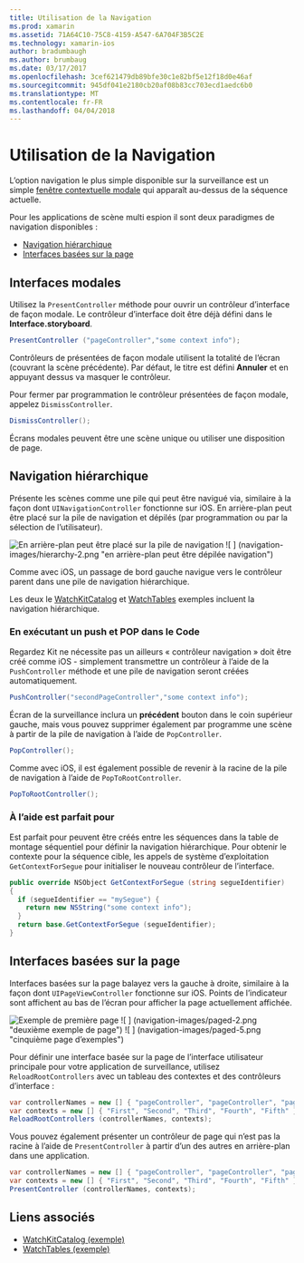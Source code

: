 ```yaml
---
title: Utilisation de la Navigation
ms.prod: xamarin
ms.assetid: 71A64C10-75C8-4159-A547-6A704F3B5C2E
ms.technology: xamarin-ios
author: bradumbaugh
ms.author: brumbaug
ms.date: 03/17/2017
ms.openlocfilehash: 3cef621479db89bfe30c1e82bf5e12f18d0e46af
ms.sourcegitcommit: 945df041e2180cb20af08b83cc703ecd1aedc6b0
ms.translationtype: MT
ms.contentlocale: fr-FR
ms.lasthandoff: 04/04/2018
---
```

# <a name="working-with-navigation"></a>Utilisation de la Navigation

L’option navigation le plus simple disponible sur la surveillance est un simple [fenêtre contextuelle modale](#modal) qui apparaît au-dessus de la séquence actuelle.

Pour les applications de scène multi espion il sont deux paradigmes de navigation disponibles :

- [Navigation hiérarchique](#Hierarchical_Navigation)
- [Interfaces basées sur la page](#Page-Based_Interfaces)

<a name="modal"/>

## <a name="modal-interfaces"></a>Interfaces modales

Utilisez la `PresentController` méthode pour ouvrir un contrôleur d’interface de façon modale. Le contrôleur d’interface doit être déjà défini dans le **Interface.storyboard**.

```csharp
PresentController ("pageController","some context info");
```

Contrôleurs de présentées de façon modale utilisent la totalité de l’écran (couvrant la scène précédente). Par défaut, le titre est défini **Annuler** et en appuyant dessus va masquer le contrôleur.

Pour fermer par programmation le contrôleur présentées de façon modale, appelez `DismissController`.

```csharp
DismissController();
```

Écrans modales peuvent être une scène unique ou utiliser une disposition de page.

<a name="Hierarchical_Navigation"/>

## <a name="hierarchical-navigation"></a>Navigation hiérarchique

Présente les scènes comme une pile qui peut être navigué via, similaire à la façon dont `UINavigationController` fonctionne sur iOS. En arrière-plan peut être placé sur la pile de navigation et dépilés (par programmation ou par la sélection de l’utilisateur).

![](navigation-images/hierarchy-1.png "En arrière-plan peut être placé sur la pile de navigation") ![ ] (navigation-images/hierarchy-2.png "en arrière-plan peut être dépilée navigation")

Comme avec iOS, un passage de bord gauche navigue vers le contrôleur parent dans une pile de navigation hiérarchique.

Les deux le [WatchKitCatalog](https://developer.xamarin.com/samples/WatchKitCatalog) et [WatchTables](https://developer.xamarin.com/samples/WatchTables) exemples incluent la navigation hiérarchique.

### <a name="pushing-and-popping-in-code"></a>En exécutant un push et POP dans le Code

Regardez Kit ne nécessite pas un ailleurs « contrôleur navigation » doit être créé comme iOS - simplement transmettre un contrôleur à l’aide de la `PushController` méthode et une pile de navigation seront créées automatiquement.

```csharp
PushController("secondPageController","some context info");
```

Écran de la surveillance inclura un **précédent** bouton dans le coin supérieur gauche, mais vous pouvez supprimer également par programme une scène à partir de la pile de navigation à l’aide de `PopController`.

```csharp
PopController();
```

Comme avec iOS, il est également possible de revenir à la racine de la pile de navigation à l’aide de `PopToRootController`.

```csharp
PopToRootController();
```

### <a name="using-segues"></a>À l’aide est parfait pour

Est parfait pour peuvent être créés entre les séquences dans la table de montage séquentiel pour définir la navigation hiérarchique. Pour obtenir le contexte pour la séquence cible, les appels de système d’exploitation `GetContextForSegue` pour initialiser le nouveau contrôleur de l’interface.

```csharp
public override NSObject GetContextForSegue (string segueIdentifier)
{
  if (segueIdentifier == "mySegue") {
    return new NSString("some context info");
  }
  return base.GetContextForSegue (segueIdentifier);
}
```
<a name="Page-Based_Interfaces"/>

## <a name="page-based-interfaces"></a>Interfaces basées sur la page

Interfaces basées sur la page balayez vers la gauche à droite, similaire à la façon dont `UIPageViewController` fonctionne sur iOS. Points de l’indicateur sont affichent au bas de l’écran pour afficher la page actuellement affichée.

![](navigation-images/paged-1.png "Exemple de première page") ![ ] (navigation-images/paged-2.png "deuxième exemple de page") ![ ] (navigation-images/paged-5.png "cinquième page d’exemples")


Pour définir une interface basée sur la page de l’interface utilisateur principale pour votre application de surveillance, utilisez `ReloadRootControllers` avec un tableau des contextes et des contrôleurs d’interface :

```csharp
var controllerNames = new [] { "pageController", "pageController", "pageController", "pageController", "pageController" };
var contexts = new [] { "First", "Second", "Third", "Fourth", "Fifth" };
ReloadRootControllers (controllerNames, contexts);
```

Vous pouvez également présenter un contrôleur de page qui n’est pas la racine à l’aide de `PresentController` à partir d’un des autres en arrière-plan dans une application.

```csharp
var controllerNames = new [] { "pageController", "pageController", "pageController", "pageController", "pageController" };
var contexts = new [] { "First", "Second", "Third", "Fourth", "Fifth" };
PresentController (controllerNames, contexts);
```



## <a name="related-links"></a>Liens associés

- [WatchKitCatalog (exemple)](https://developer.xamarin.com/samples/monotouch/WatchKit/WatchKitCatalog/)
- [WatchTables (exemple)](https://developer.xamarin.com/samples/monotouch/WatchKit/WatchTables/)
